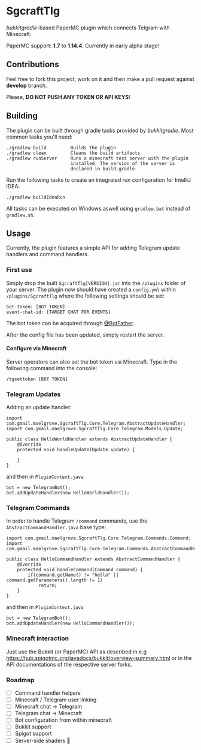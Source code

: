# SgcraftTlg

*bukkitgradle*-based PaperMC plugin which connects Telgram with Minecraft.

PaperMC support: **1.7** to **1.14.4**. Currently in early alpha stage!

## Contributions

Feel free to fork this project, work on it and then make a pull request against **develop** branch.

Please, **DO NOT PUSH ANY TOKEN OR API KEYS**!

## Building

The plugin can be built through gradle tasks provided by *bukkitgradle*.
Most common tasks you'll need:

    ./gradlew build         Builds the plugin
    ./gradlew clean         Cleans the build artifacts
    ./gradlew runServer     Runs a minecraft test server with the plugin
                            installed. The version of the server is
                            declared in build.gradle.
                            
Run the following tasks to create an integrated run configuration for IntelliJ IDEA:

    ./gradlew buildIdeaRun
    
All tasks can be executed on Windows aswell using ```gradlew.bat``` instead of ```gradlew.sh```.

## Usage

Currently, the plugin features a simple API for adding Telegram update handlers and command handlers.

### First use

Simply drop the built ```SgcraftTlg[VERSION].jar``` into the ```/plugins``` folder of your server.
The plugin now should have created a ```config.yml``` within ```/plugins/SgcraftTlg``` where the following settings should
be set:

    bot-token: [BOT TOKEN]
    event-chat-id: [TARGET CHAT FOR EVENTS]
    
The bot token can be acquired through [@BotFather](https://telegram.me/botfather).

After the config file has been updated, simply restart the server.

#### Configure via Minecraft

Server operators can also set the bot token via Minecraft. Type in the following command
into the console:

    /tgsettoken [BOT TOKEN]

### Telegram Updates

Adding an update handler:

    import com.gmail.maelgrove.SgcraftTlg.Core.Telegram.AbstractUpdateHandler;
    import com.gmail.maelgrove.SgcraftTlg.Core.Telegram.Models.Update;
    
    public class HelloWorldHandler extends AbstractUpdateHandler {
        @Override
        protected void handleUpdate(Update update) {
            
        }
    }
    
and then in ```PluginContext.java```

    bot = new TelegramBot();
    bot.addUpdateHandler(new HelloWorldHandler());
    
### Telegram Commands

In order to handle Telegram ```/command``` commands, use the ```AbstractCommandHandler.java``` base type:

    import com.gmail.maelgrove.SgcraftTlg.Core.Telegram.Commands.Command;
    import com.gmail.maelgrove.SgcraftTlg.Core.Telegram.Commands.AbstractCommandHandler;

    public class HelloCommandHandler extends AbstractCommandHandler {
        @Override
        protected void handleCommand(Command command) {
            if(command.getName() != "hello" || command.getParameters().length != 1)
                return;
        }
    }

and then in ```PluginContext.java```

    bot = new TelegramBot();
    bot.addUpdateHandler(new HelloCommandHandler());

### Minecraft interaction

Just use the Bukkit (or PaperMC) API as described in e.g https://hub.spigotmc.org/javadocs/bukkit/overview-summary.html or
in the API documentations of the respective server forks.

### Roadmap

   - [ ] Command handler helpers
   - [ ] Minecraft / Telegram user linking
   - [ ] Minecraft chat -> Telegram
   - [ ] Telegram chat -> Minecraft
   - [ ] Bot configuration from within minecraft
   - [ ] Bukkit support
   - [ ] Spigot support
   - [ ] Server-side shaders 🤷
